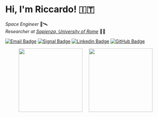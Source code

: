 # Hi, I'm Riccardo! :it:

_Space Engineer_ :rocket::artificial_satellite:\
_Researcher at [Sapienza, University of Rome](https://www.uniroma1.it/)_ :mage_man:

[![Email Badge](https://img.shields.io/badge/-me@astrorick.space-purple?style=flat-square&logo=mail.ru)](mailto:me@astrorick.space)
[![Signal Badge](https://img.shields.io/badge/-Astrorick.04-3A76F0?style=flat-square&logo=signal&logoColor=white)](https://signal.me/#eu/Lm5t6fHJmkwj8yqIW9inyqUxhdBbV17xk4tNdzqVIJ-bviFHgc9Ava465AF6xaup)
[![Linkedin Badge](https://img.shields.io/badge/-astrorick-0077B5?style=flat-square&logo=Linkedin)](https://www.linkedin.com/in/astrorick/)
[![GitHub Badge](https://img.shields.io/github/followers/astrorick?style=social&logo=github&label=Follow%20Me)](https://github.com/astrorick)

<div align="center">
  <div style="display: flex; justify-content: center; gap: 20px; flex-wrap: wrap;">
    <a href="https://github.com/anuraghazra/github-readme-stats">
      <img height="200" src="https://github-readme-stats.vercel.app/api/?username=astrorick&theme=react" />
    </a>
    <a href="https://github.com/anuraghazra/github-readme-stats">
      <img height="200" src="https://github-readme-stats.vercel.app/api/top-langs?username=astrorick&layout=compact&theme=react" />
    </a>
  </div>
</div>

